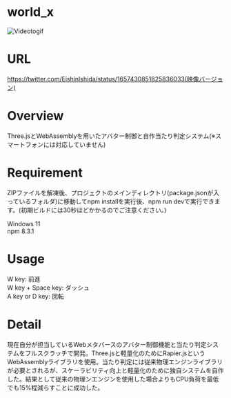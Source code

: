 # world_x
![Videotogif](https://github.com/Chabuei/Gravity-Point-Calculator/assets/102859047/1ab9ac97-fbca-4bba-939f-939ec991a7a7)

# URL
https://twitter.com/EishinIshida/status/1657430851825836033(映像バージョン)

# Overview
Three.jsとWebAssemblyを用いたアバター制御と自作当たり判定システム(※スマートフォンには対応していません)

# Requirement
ZIPファイルを解凍後、プロジェクトのメインディレクトリ(package.jsonが入っているフォルダ)に移動してnpm installを実行後、npm run devで実行できます。(初期ビルドには30秒ほどかかるのでご注意ください。)<br>

Windows 11<br>
npm 8.3.1<br>

# Usage
W key: 前進<br>
W key + Space key: ダッシュ<br>
A key or D key: 回転<br>

# Detail
現在自分が担当しているWebメタバースのアバター制御機能と当たり判定システムをフルスクラッチで開発。Three.jsと軽量化のためにRapier.jsというWebAssemblyライブラリを使用。当たり判定には従来物理エンジンライブラリが必要とされるが、スケーラビリティ向上と軽量化のために独自システムを自作した。結果として従来の物理ンエンジンを使用した場合よりもCPU負荷を最低でも15%程減らすことに成功した。



